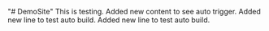 "# DemoSite" 
This is testing. Added new content to see auto trigger.
Added new line to test auto build.
Added new line to test auto build.